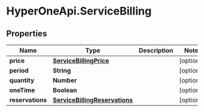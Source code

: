 # HyperOneApi.ServiceBilling

## Properties

Name | Type | Description | Notes
------------ | ------------- | ------------- | -------------
**price** | [**ServiceBillingPrice**](ServiceBillingPrice.md) |  | [optional] 
**period** | **String** |  | [optional] 
**quantity** | **Number** |  | [optional] 
**oneTime** | **Boolean** |  | [optional] 
**reservations** | [**ServiceBillingReservations**](ServiceBillingReservations.md) |  | [optional] 


